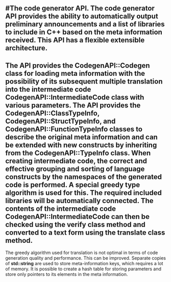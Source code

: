 #The code generator API.
The code generator API provides the ability to automatically output preliminary
announcements and a list of libraries to include in C++ based on the meta
information received. This API has a flexible extensible architecture.
---
The API provides the **CodegenAPI::Codegen** class for loading meta information with
the possibility of its subsequent multiple translation into the intermediate code
**CodegenAPI::IntermediateCode** class with various parameters.
The API provides the **CodegenAPI::ClassTypeInfo**, **CodegenAPI::StructTypeInfo**,
and **CodegenAPI::FunctionTypeInfo** classes to describe the original meta information
and can be extended with new constructs by inheriting from the **CodegenAPI::TypeInfo** class.
When creating intermediate code, the correct and effective grouping and sorting of
language constructs by the namespaces of the generated code is performed.
A special greedy type algorithm is used for this. The required included libraries
will be automatically connected. The contents of the intermediate code 
**CodegenAPI::IntermediateCode** can then be checked using the **verify** class method
and converted to a text form using the **translate** class method.
---
The greedy algorithm used for translation is not optimal in terms
of code generation quality and performance. This can be improved.
Separate copies of **std::string** are used to store meta-information keys,
which requires a lot of memory. It is possible to create a hash table for storing
parameters and store only pointers to its elements in the meta information.
